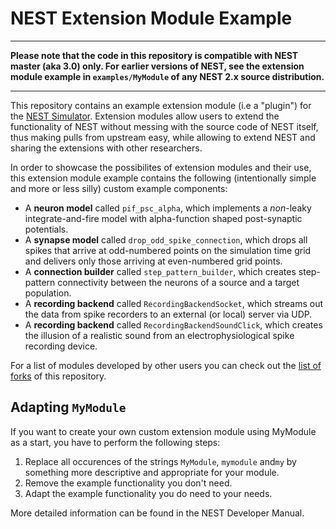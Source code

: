 # NEST Extension Module Example

---

**Please note that the code in this repository is compatible with NEST master
(aka 3.0) only. For earlier versions of NEST, see the extension module example
in `examples/MyModule` of any NEST 2.x source distribution.**

---

This repository contains an example extension module (i.e a "plugin") for
the [NEST Simulator](https://nest-simulator.org). Extension modules allow
users to extend the functionality of NEST without messing with the source
code of NEST itself, thus making pulls from upstream easy, while allowing
to extend NEST and sharing the extensions with other researchers.

In order to showcase the possibilites of extension modules and their use,
this extension module example contains the following (intentionally simple
and more or less silly) custom example components:

* A **neuron model** called `pif_psc_alpha`, which implements a
  *non*-leaky integrate-and-fire model with alpha-function shaped
  post-synaptic potentials.
* A **synapse model** called `drop_odd_spike_connection`, which drops
  all spikes that arrive at odd-numbered points on the simulation time
  grid and delivers only those arriving at even-numbered grid points.
* A **connection builder** called `step_pattern_builder`, which
  creates step-pattern connectivity between the neurons of a source
  and a target population.
* A **recording backend** called `RecordingBackendSocket`, which
  streams out the data from spike recorders to an external (or local)
  server via UDP.
* A **recording backend** called `RecordingBackendSoundClick`, which
  creates the illusion of a realistic sound from an electrophysiological
  spike recording device.

For a list of modules developed by other users you can check out the
[list of forks](https://github.com/nest/nest-extension-module/network/members)
of this repository.

## Adapting `MyModule`

If you want to create your own custom extension module using MyModule
as a start, you have to perform the following steps:

1. Replace all occurences of the strings `MyModule`, `mymodule`
   and`my` by something more descriptive and appropriate for your
   module.
2. Remove the example functionality you don't need.
3. Adapt the example functionality you do need to your needs.

More detailed information can be found in the NEST Developer Manual.
